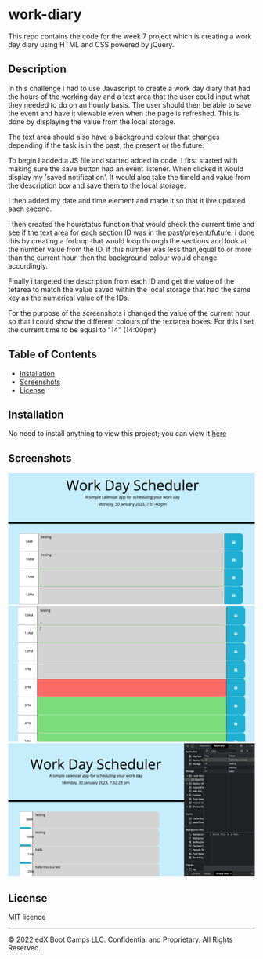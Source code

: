 # work-diary
This repo contains the code for the week 7 project which is creating a work day diary using HTML and CSS powered by jQuery.

## Description

In this challenge i had to use Javascript to create a work day diary that had the hours of the working day and a text area that the user could input what they needed to do on an hourly basis. The user should then be able to save the event and have it viewable even when the page is refreshed. This is done by displaying the value from the local storage.

The text area should also have a background colour that changes depending if the task is in the past, the present or the future.

To begin I added a JS file and started added in code. I first started with making sure the save button had an event listener. When clicked it would display my 'saved notification'. It would also take the timeId and value from the description box and save them to the local storage.

I then added my date and time element and made it so that it live updated each second.

i then created the hourstatus function that would check the current time and see if the text area for each section ID was in the past/present/future. i done this by creating a forloop that would loop through the sections and look at the number value from the ID. if this number was less than,equal to or more than the current hour, then the background colour would change accordingly.


Finally i targeted the description from each ID and get the value of the tetarea to match the value saved within the local storage that had the same key as the numerical value of the IDs.

For the purpose of the screenshots i changed the value of the current hour so that i could show the different colours of the textarea boxes. For this i set the current time to be equal to "14" (14:00pm)

## Table of Contents

- [Installation](#installation)
- [Screenshots](#screenshots)
- [License](#license)

## Installation

No need to install anything to view this project; you can view it [here]()

## Screenshots

![screenshot](./images/screenshot001.png)
![screenshot](./images/screenshot002.png)
![screenshot](./images/screenshot003.png)


## License

MIT licence

---

© 2022 edX Boot Camps LLC. Confidential and Proprietary. All Rights Reserved.

